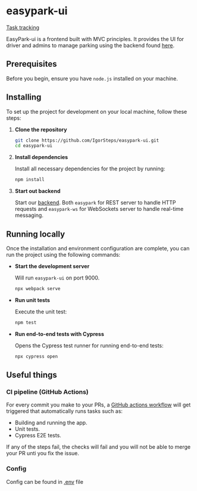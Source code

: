# easypark-ui

[Task tracking](https://trello.com/b/lGdfavnm/easypark)

EasyPark-ui is a frontend built with MVC principles. It provides the UI for driver and admins to manage parking using the backend found [here](https://github.com/IgorSteps/easypark).

## Prerequisites

Before you begin, ensure you have `node.js` installed on your machine.

## Installing

To set up the project for development on your local machine, follow these steps:

1. **Clone the repository**

   ```bash
   git clone https://github.com/IgorSteps/easypark-ui.git
   cd easypark-ui
   ```

2. **Install dependencies**

   Install all necessary dependencies for the project by running:

   ```bash
   npm install
   ```

3. **Start out backend**

   Start our [backend](https://github.com/IgorSteps/easypark?tab=readme-ov-file#running-locally). Both `easypark` for REST server to handle HTTP requests and `easypark-ws` for WebSockets server to handle real-time messaging.


## Running locally

Once the installation and environment configuration are complete, you can run the project using the following commands:

- **Start the development server**

   Will run `easypark-ui` on port 9000.

  ```bash
  npx webpack serve
  ```
  
- **Run unit tests**

  Execute the unit test:

  ```bash
  npm test
  ```

- **Run end-to-end tests with Cypress**

  Opens the Cypress test runner for running end-to-end tests:

  ```bash
  npx cypress open
  ```

## Useful things

### CI pipeline (GitHub Actions)
For every commit you make to your PRs, a [GitHub actions workflow](./.github/workflows/ci.yml) will get triggered that automatically runs tasks such as:

- Building and running the app.
- Unit tests.
- Cypress E2E tests.

If any of the steps fail, the checks will fail and you will not be able to merge your PR unti you fix the issue.

### Config

Config can be found in [.env](./.env) file
